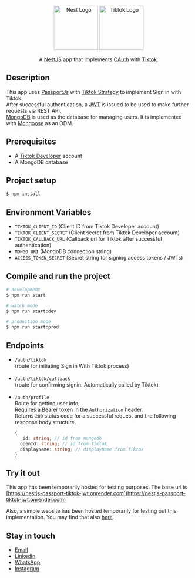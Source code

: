 <p align="center">
  <a href="http://nestjs.com/" target="blank"><img src="https://nestjs.com/img/logo-small.svg" width="120" alt="Nest Logo" /></a>
   <a href="http://tiktok.com/" target="blank"><img src="https://logo.svgcdn.com/l/tiktok.png" width="120" alt="Tiktok Logo" /></a>
</p>

[circleci-image]: https://img.shields.io/circleci/build/github/nestjs/nest/master?token=abc123def456
[circleci-url]: https://circleci.com/gh/nestjs/nest

  <p align="center">A <a href="http://nestjs.com/" target="_blank">NestJS</a> app that implements <a href="https://oauth.net/2/" target="_blank">OAuth</a>   with <a href="http://nestjs.com/" target="_blank">Tiktok</a>.</p>
    <p align="center">
<!-- <a href="https://www.npmjs.com/~nestjscore" target="_blank"><img src="https://img.shields.io/npm/v/@nestjs/core.svg" alt="NPM Version" /></a>
<a href="https://www.npmjs.com/~nestjscore" target="_blank"><img src="https://img.shields.io/npm/l/@nestjs/core.svg" alt="Package License" /></a>
<a href="https://www.npmjs.com/~nestjscore" target="_blank"><img src="https://img.shields.io/npm/dm/@nestjs/common.svg" alt="NPM Downloads" /></a>
<a href="https://circleci.com/gh/nestjs/nest" target="_blank"><img src="https://img.shields.io/circleci/build/github/nestjs/nest/master" alt="CircleCI" /></a>
<a href="https://discord.gg/G7Qnnhy" target="_blank"><img src="https://img.shields.io/badge/discord-online-brightgreen.svg" alt="Discord"/></a>
<a href="https://opencollective.com/nest#backer" target="_blank"><img src="https://opencollective.com/nest/backers/badge.svg" alt="Backers on Open Collective" /></a>
<a href="https://opencollective.com/nest#sponsor" target="_blank"><img src="https://opencollective.com/nest/sponsors/badge.svg" alt="Sponsors on Open Collective" /></a> -->
  <!-- <a href="https://paypal.me/kamilmysliwiec" target="_blank"><img src="https://img.shields.io/badge/Donate-PayPal-ff3f59.svg" alt="Donate us"/></a>
    <a href="https://opencollective.com/nest#sponsor"  target="_blank"><img src="https://img.shields.io/badge/Support%20us-Open%20Collective-41B883.svg" alt="Support us"></a>
  <a href="https://twitter.com/nestframework" target="_blank"><img src="https://img.shields.io/twitter/follow/nestframework.svg?style=social&label=Follow" alt="Follow us on Twitter"></a>
</p> -->
  <!--[![Backers on Open Collective](https://opencollective.com/nest/backers/badge.svg)](https://opencollective.com/nest#backer)
  [![Sponsors on Open Collective](https://opencollective.com/nest/sponsors/badge.svg)](https://opencollective.com/nest#sponsor)-->

## Description

This app uses [PassportJs](https://www.passportjs.org/) with [Tiktok Strategy](https://www.npmjs.com/package/passport-tiktok-oauth2) to implement Sign in with Tiktok.<br>
After successful authentication, a [JWT](https://www.jwt.io/) is issued to be used to make further requests via REST API.<br>
[MongoDB](https://www.mongodb.com/) is used as the database for managing users. It is implemented with [Mongoose](https://mongoosejs.com/) as an ODM.

## Prerequisites

- A [Tiktok Developer](https://developers.tiktok.com/) account
- A MongoDB database

## Project setup

```bash
$ npm install
```

## Environment Variables

- `TIKTOK_CLIENT_ID` (Client ID from Tiktok Developer account)
- `TIKTOK_CLIENT_SECRET` (Client secret from Tiktok Developer account)
- `TIKTOK_CALLBACK_URL` (Callback url for Tiktok after successful authentication)
- `MONGO_URI` (MongoDB connection string)
- `ACCESS_TOKEN_SECRET` (Secret string for signing access tokens / JWTs)

## Compile and run the project

```bash
# development
$ npm run start

# watch mode
$ npm run start:dev

# production mode
$ npm run start:prod
```

## Endpoints

- `/auth/tiktok` <br>
  (route for initiating Sign in With Tiktok process)<br><br>
- `/auth/tiktok/callback`<br>
  (route for confirming signin. Automatically called by Tiktok)<br><br>
- `/auth/profile` <br>
  Route for getting user info,<br>
  Requires a Bearer token in the `Authorization` header.<br>
  Returns `200` status code for a successful request and the following response body structure.
  ```ts
  {
    _id: string; // id from mongodb
    openId: string; // id from Tiktok
    displayName: string; // displayName from Tiktok
  }
  ```

## Try it out

This app has been temporarily hosted for testing purposes. The base url is [https://nestjs-passport-tiktok-jwt.onrender.com](https://nestjs-passport-tiktok-jwt.onrender.com)

Also, a simple website has been hosted temporarily for testing out this implementation.
You may find that also [here](https://tiktok-auth-frontend.onrender.com).

<!-- ## Run tests

```bash
# unit tests
$ npm run test

# e2e tests
$ npm run test:e2e

# test coverage
$ npm run test:cov
``` -->

<!-- ## Deployment

When you're ready to deploy your NestJS application to production, there are some key steps you can take to ensure it runs as efficiently as possible. Check out the [deployment documentation](https://docs.nestjs.com/deployment) for more information.

If you are looking for a cloud-based platform to deploy your NestJS application, check out [Mau](https://mau.nestjs.com), our official platform for deploying NestJS applications on AWS. Mau makes deployment straightforward and fast, requiring just a few simple steps:

```bash
$ npm install -g @nestjs/mau
$ mau deploy
```

With Mau, you can deploy your application in just a few clicks, allowing you to focus on building features rather than managing infrastructure. -->

<!-- ## Resources

Check out a few resources that may come in handy when working with NestJS:

- Visit the [NestJS Documentation](https://docs.nestjs.com) to learn more about the framework.
- For questions and support, please visit our [Discord channel](https://discord.gg/G7Qnnhy).
- To dive deeper and get more hands-on experience, check out our official video [courses](https://courses.nestjs.com/).
- Deploy your application to AWS with the help of [NestJS Mau](https://mau.nestjs.com) in just a few clicks.
- Visualize your application graph and interact with the NestJS application in real-time using [NestJS Devtools](https://devtools.nestjs.com).
- Need help with your project (part-time to full-time)? Check out our official [enterprise support](https://enterprise.nestjs.com).
- To stay in the loop and get updates, follow us on [X](https://x.com/nestframework) and [LinkedIn](https://linkedin.com/company/nestjs).
- Looking for a job, or have a job to offer? Check out our official [Jobs board](https://jobs.nestjs.com). -->

<!-- ## Support

Nest is an MIT-licensed open source project. It can grow thanks to the sponsors and support by the amazing backers. If you'd like to join them, please [read more here](https://docs.nestjs.com/support). -->

## Stay in touch

- [Email](mailto:mickylarbi28@gmail.com)
- [LinkedIn](https://www.linkedin.com/in/michael-larbi-0338a7196/)
- [WhatsApp](https://wa.me/00233559100608)
- [Instagram](https://instagram.com/mr.__larbi)

<!-- ## License

Nest is [MIT licensed](https://github.com/nestjs/nest/blob/master/LICENSE). -->
